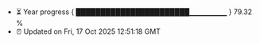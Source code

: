- ⏳ Year progress { ███████████████████████▁▁▁▁▁▁▁ } 79.32 %
- ⏰ Updated on Fri, 17 Oct 2025 12:51:18 GMT

